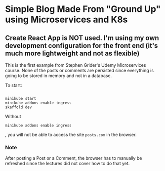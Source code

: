 # Simple Blog Made From "Ground Up" using Microservices and K8s

## Create React App is NOT used. I'm using my own development configuration for the front end (it's much more lightweight and not as flexible)

This is the first example from Stephen Grider's Udemy Microservices course. None of the posts or comments are persisted since everything is going to be stored in memory and not in a database.

To start:

<pre><code>
minikube start
minikube addons enable ingress
skaffold dev
</code></pre>

Without <pre><code>minikube addons enable ingress</code></pre>, you will not be able to access the site `posts.com` in the browser.

### Note

After posting a Post or a Comment, the browser has to manually be refreshed since the lectures did not cover how to do that yet.
